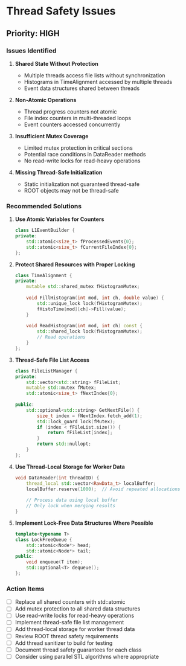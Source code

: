 # Thread Safety Issues

## Priority: HIGH

### Issues Identified

1. **Shared State Without Protection**
   - Multiple threads access file lists without synchronization
   - Histograms in TimeAlignment accessed by multiple threads
   - Event data structures shared between threads

2. **Non-Atomic Operations**
   - Thread progress counters not atomic
   - File index counters in multi-threaded loops
   - Event counters accessed concurrently

3. **Insufficient Mutex Coverage**
   - Limited mutex protection in critical sections
   - Potential race conditions in DataReader methods
   - No read-write locks for read-heavy operations

4. **Missing Thread-Safe Initialization**
   - Static initialization not guaranteed thread-safe
   - ROOT objects may not be thread-safe

### Recommended Solutions

1. **Use Atomic Variables for Counters**
   ```cpp
   class L1EventBuilder {
   private:
       std::atomic<size_t> fProcessedEvents{0};
       std::atomic<size_t> fCurrentFileIndex{0};
   };
   ```

2. **Protect Shared Resources with Proper Locking**
   ```cpp
   class TimeAlignment {
   private:
       mutable std::shared_mutex fHistogramMutex;
       
       void FillHistogram(int mod, int ch, double value) {
           std::unique_lock lock(fHistogramMutex);
           fHistoTime[mod][ch]->Fill(value);
       }
       
       void ReadHistogram(int mod, int ch) const {
           std::shared_lock lock(fHistogramMutex);
           // Read operations
       }
   };
   ```

3. **Thread-Safe File List Access**
   ```cpp
   class FileListManager {
   private:
       std::vector<std::string> fFileList;
       mutable std::mutex fMutex;
       std::atomic<size_t> fNextIndex{0};
       
   public:
       std::optional<std::string> GetNextFile() {
           size_t index = fNextIndex.fetch_add(1);
           std::lock_guard lock(fMutex);
           if (index < fFileList.size()) {
               return fFileList[index];
           }
           return std::nullopt;
       }
   };
   ```

4. **Use Thread-Local Storage for Worker Data**
   ```cpp
   void DataReader(int threadID) {
       thread_local std::vector<RawData_t> localBuffer;
       localBuffer.reserve(1000);  // Avoid repeated allocations
       
       // Process data using local buffer
       // Only lock when merging results
   }
   ```

5. **Implement Lock-Free Data Structures Where Possible**
   ```cpp
   template<typename T>
   class LockFreeQueue {
       std::atomic<Node*> head;
       std::atomic<Node*> tail;
   public:
       void enqueue(T item);
       std::optional<T> dequeue();
   };
   ```

### Action Items

- [ ] Replace all shared counters with std::atomic
- [ ] Add mutex protection to all shared data structures
- [ ] Use read-write locks for read-heavy operations
- [ ] Implement thread-safe file list management
- [ ] Add thread-local storage for worker thread data
- [ ] Review ROOT thread safety requirements
- [ ] Add thread sanitizer to build for testing
- [ ] Document thread safety guarantees for each class
- [ ] Consider using parallel STL algorithms where appropriate